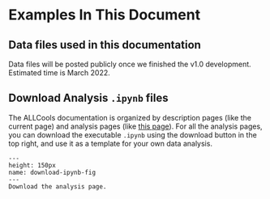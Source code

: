 # Examples In This Document

## Data files used in this documentation

Data files will be posted publicly once we finished the v1.0 development. Estimated time is March 2022.

## Download Analysis `.ipynb` files

The ALLCools documentation is organized by description pages (like the current page) and analysis pages 
(like [this page](../cell_level/basic/mch_mcg_100k_basic.ipynb)). For all the analysis pages, you can download the executable `.ipynb` using the download button in the top right, and use it as a template for your own data analysis.

```{figure} ./download_ipynb.png
---
height: 150px
name: download-ipynb-fig
---
Download the analysis page.
```